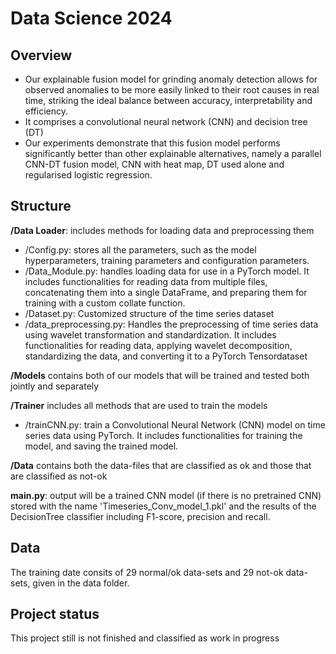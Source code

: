 # Data Science 2024



## Overview

- Our explainable fusion model for grinding anomaly detection allows for observed anomalies to be more easily linked to their root causes in real time, striking the ideal balance between accuracy, interpretability and efficiency.  
- It comprises a convolutional neural network (CNN) and decision tree (DT) 
- Our experiments demonstrate that this fusion model performs significantly better than other explainable alternatives, namely a parallel CNN-DT fusion model, CNN with heat map, DT used alone and regularised logistic regression.


## Structure

**/Data Loader**:  includes  methods for loading data and preprocessing them
- /Config.py: stores all the parameters, such as the model hyperparameters, training parameters and configuration parameters.
- /Data_Module.py: handles loading data for use in a PyTorch model. It includes functionalities for reading data from multiple files, concatenating them into a single DataFrame, and preparing them for training with a custom collate function.
- /Dataset.py: Customized structure of the time series dataset
- /data_preprocessing.py: Handles the preprocessing of time series data using wavelet transformation and standardization. It includes functionalities for reading data, applying wavelet decomposition, standardizing the data, and converting it to a PyTorch Tensordataset


**/Models** contains both of our models that will be trained and tested both jointly and separately

**/Trainer** includes all methods that are used to train the models
- /trainCNN.py: train a Convolutional Neural Network (CNN) model on time series data using PyTorch. It includes functionalities for training the model, and saving the trained model.

**/Data** contains both the data-files that are classified as ok and those that are classified as not-ok

**main.py**: output will be a trained CNN model (if there is no pretrained CNN) stored with the name 'Timeseries_Conv_model_1.pkl' and the results of the DecisionTree classifier including F1-score, precision and recall.

## Data

The training date consits of 29 normal/ok data-sets and 29 not-ok data-sets, given in the data folder.

## Project status
This project still is not finished and classified as work in progress

